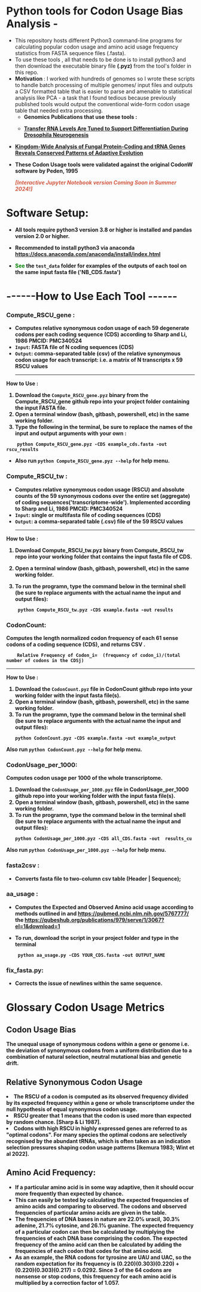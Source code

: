 # Python tools for Codon Usage Bias Analysis  - 
- This repository hosts different Python3 command-line programs for calculating popular codon usage and amino acid usage frequency statistics from FASTA sequence files (.fasta).
- To use these tools , all that needs to be done is to install python3 and then download the executable binary file <b>(.pyz)</b> from the tool's folder in this repo.	
- <b> Motivation </b>: I worked with hundreds of genomes so I wrote these scripts to handle batch processing of multiple genomes/ input files and outputs a CSV formatted table that is easier to parse and amenable to statistical analysis like PCA - a task that I found tedious  because  previously published tools would output the conventional wide-form codon usage table that needed extra processing.
  	- <b> Genomics Publications that use these tools <b>:
  		<ul>
    <li><a href="https://www.mdpi.com/2073-4425/15/12/1602" target="_blank">Transfer RNA Levels Are Tuned to Support Differentiation During Drosophila Neurogenesis</a></li>
	</ul>	
 <ul>
    <li><a href="https://academic.oup.com/mbe/article/39/2/msab372/6513383" target="_blank">Kingdom-Wide Analysis of Fungal Protein-Coding and tRNA Genes Reveals Conserved Patterns of Adaptive Evolution</a></li>
	</ul>
   
- These Codon Usage tools were validated against the original CodonW software by Peden, 1995
  
   <b> <font color='d#f59e42'> ***[Interactive Jupyter Notebook version Coming Soon in Summer 2024!]*** </font></b>
   
# Software Setup:
- All tools require python3 version 3.8 or higher is installed and pandas version 2.0 or higher.
- Recommended to install python3 via anaconda https://docs.anaconda.com/anaconda/install/index.html 

- <font color='green'> See </font> the ```test_data``` folder for examples of the outputs of each tool on the same input fasta file ('NB_CDS.fasta')
# ------How to Use Each Tool ------

### Compute_RSCU_gene :  
- Computes relative synonymous codon usage of each 59 degenerate codons per each coding sequence (CDS) according to Sharp and Li, 1986 PMCID: PMC340524
- `Input`:  FASTA file of N coding sequences (CDS)
- `Output`: comma-separated table (csv) of the relative synonymous codon usage for each transcript: i.e. a matrix of N transcripts x 59 RSCU values
  ******************************************************************************************************
<b>How to Use</b> :

1. Download the `Compute_RSCU_gene.pyz` binary from the Compute_RSCU_gene github repo into your project folder containing the input FASTA file.
2. Open a terminal window (bash, gitbash, powershell, etc) in the same working folder.</li> 
3. Type the following in the terminal, be sure to replace the names of the input and output arguments with your own :</li>

```console
	python Compute_RSCU_gene.pyz -CDS example_cds.fasta -out rscu_results
 ```
    
   - Also run ```python Compute_RSCU_gene.pyz --help```  for help menu.

### Compute_RSCU_tw :  
-  Computes relative synonymous codon usage (RSCU) and absolute counts of the 59 synonymous codons over the entire set (aggregate) of coding sequences('transcriptome-wide'). Implemented  according to  Sharp and Li, 1986  PMCID: PMC340524
- `Input`: single or multifasta file of coding sequences (CDS)
- `Output`: a comma-separated table (.csv) file of the 59 RSCU values
  ******************************************************************************************************
**How to Use** :
1. Download Compute_RSCU_tw.pyz binary from Compute_RSCU_tw repo into your working folder that contains the input fasta file of CDS.
2. Open a terminal window (bash, gitbash, powershell, etc) in the same working folder.
3. To run the programn, type the command below in the terminal shell (be sure to replace arguments with the actual name the input and output files):

   ```console
   	python Compute_RSCU_tw.pyz -CDS example.fasta -out results
   ```  

### CodonCount: 
Computes the length normalized codon frequency of each 61 sense codons of a coding sequence (CDS), and returns CSV .
            
	    Relative Frequency of Codon_i=  (frequency of codon_i)/(total number of codons in the CDSj)
******************************************************************************************************
**How to Use** :
1.  Download the `CodonCount.pyz` file in CodonCount github repo into your working folder with the input fasta file(s). 
2. Open a terminal window (bash, gitbash, powershell, etc) in the same working folder.
3.  To run the programn, type the command below in the terminal shell (be sure to replace arguments with the actual name the input and output files):
	```console
	python CodonCount.pyz -CDS example.fasta -out example_output
 	``` 
 Also run ```python CodonCount.pyz --help```  for help menu.

 ### CodonUsage_per_1000:   
 Computes codon usage per 1000 of the whole transcriptome.
1. Download the `CodonUsage_per_1000.pyz` file in CodonUsage_per_1000 github repo into your working folder with the input fasta file(s).
2. Open a terminal window (bash, gitbash, powershell, etc) in the same working folder.
4. To run the programn, type the command below in the terminal shell (be sure to replace arguments with the actual name the input and output files):
	```console
	python CodonUsage_per_1000.pyz -CDS all_CDS.fasta -out  results_cu
  	```
 Also run ```python CodonUsage_per_1000.pyz --help```  for help menu.
### fasta2csv : 
- Converts fasta file to two-column csv table (Header | Sequence); 
### aa_usage :
- Computes the Expected and Observed Amino acid usage according to methods outlined in  and https://pubmed.ncbi.nlm.nih.gov/5767777/ the https://qubeshub.org/publications/979/serve/1/3067?el=1&download=1 
- To run, download the script in your project folder and type in the terminal

  ``` python aa_usage.py -CDS YOUR_CDS.fasta -out OUTPUT_NAME```
  
### fix_fasta.py: 
- Corrects the issue of newlines within the same sequence. 

# Glossary Codon Usage Metrics

## Codon Usage Bias
The unequal usage of synonymous codons within a gene or genome i.e. the deviation of synonymous codons from a uniform distribution due to a combination of natural selection, neutral mutational bias and genetic drift. 

## Relative Synonymous Codon Usage
<li> The RSCU of a codon is computed as its observed frequency  divided by its expected frequency within a gene or whole transcriptome under the null hypothesis of equal synonymous codon usage. </li>
<li> RSCU greater that 1 means that the codon is used more than expected by random chance. [Sharp & Li 1987]. </li>
<li>Codons with high RSCU in highly expressed genes are referred to as "optimal codons". For many species the optimal codons are selectively recognised by the abundant tRNAs, which is often taken as an indication selection pressures shaping codon usage patterns [Ikemura 1983; Wint et al 2022]. </li>

## Amino Acid Frequency:
- If a particular amino acid is in some way adaptive, then it should occur more frequently than expected by chance.
- This can easily be tested by calculating the expected frequencies of amino acids and comparing to observed. The codons and observed frequencies of particular amino acids are given in the table.
- The frequencies of DNA bases in nature are 22.0% uracil, 30.3% adenine, 21.7% cytosine, and 26.1% guanine. The expected frequency of a particular codon can then be calculated by multiplying the frequencies of each DNA base comprising the codon. The expected frequency of the amino acid can then be calculated by adding the frequencies of each codon that codes for that amino acid.
- As an example, the RNA codons for tyrosine are UAU and UAC, so the random expectation for its frequency is (0.220)(0.303)(0.220) + (0.220)(0.303)(0.217) = 0.0292. Since 3 of the 64 codons are nonsense or stop codons, this frequency for each amino acid is multiplied by a correction factor of 1.057.
